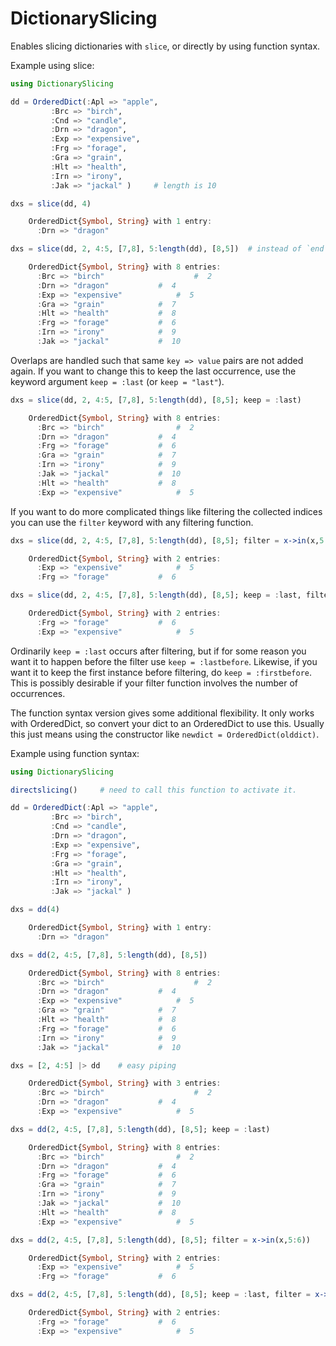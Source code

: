 # DictionarySlicing

Enables slicing dictionaries with `slice`, or directly by using function syntax.

Example using slice:
```julia
using DictionarySlicing

dd = OrderedDict(:Apl => "apple",
		 :Brc => "birch",
		 :Cnd => "candle",
		 :Drn => "dragon",
		 :Exp => "expensive",
		 :Frg => "forage",
		 :Gra => "grain",
		 :Hlt => "health",
		 :Irn => "irony",
		 :Jak => "jackal" )     # length is 10

dxs = slice(dd, 4)

	OrderedDict{Symbol, String} with 1 entry:
	  :Drn => "dragon"

dxs = slice(dd, 2, 4:5, [7,8], 5:length(dd), [8,5])  # instead of `end` we get the last index with `length`

	OrderedDict{Symbol, String} with 8 entries:
	  :Brc => "birch"           		 #  2
	  :Drn => "dragon"			 #  4
	  :Exp => "expensive"		 	 #  5
	  :Gra => "grain"  			 #  7
	  :Hlt => "health"			 #  8
	  :Frg => "forage"			 #  6
	  :Irn => "irony"			 #  9
	  :Jak => "jackal"			 #  10
```
Overlaps are handled such that same `key => value` pairs are not added again. If you want to change this to keep the last occurrence, use the keyword argument `keep = :last` (or `keep = "last"`).
```julia
dxs = slice(dd, 2, 4:5, [7,8], 5:length(dd), [8,5]; keep = :last)

	OrderedDict{Symbol, String} with 8 entries:
	  :Brc => "birch"		    	 #  2
	  :Drn => "dragon"			 #  4
	  :Frg => "forage"			 #  6
	  :Gra => "grain"			 #  7
	  :Irn => "irony"			 #  9
	  :Jak => "jackal"			 #  10
	  :Hlt => "health"			 #  8
	  :Exp => "expensive"			 #  5
```
If you want to do more complicated things like filtering the collected indices you can use the `filter` keyword with any filtering function.
```julia
dxs = slice(dd, 2, 4:5, [7,8], 5:length(dd), [8,5]; filter = x->in(x,5:6))

	OrderedDict{Symbol, String} with 2 entries:
	  :Exp => "expensive"			 #  5
	  :Frg => "forage"			 #  6

dxs = slice(dd, 2, 4:5, [7,8], 5:length(dd), [8,5]; keep = :last, filter = x->in(x,5:6))

	OrderedDict{Symbol, String} with 2 entries:
	  :Frg => "forage"			 #  6
	  :Exp => "expensive"		 	 #  5
```
Ordinarily `keep = :last` occurs after filtering, but if for some reason you want it to happen before the filter use `keep = :lastbefore`. Likewise, if you want it to keep the first instance before filtering, do `keep = :firstbefore`. This is possibly desirable if your filter function involves the number of occurrences.


The function syntax version gives some additional flexibility. It only works with OrderedDict, so convert your dict to an OrderedDict to use this.
Usually this just means using the constructor like `newdict = OrderedDict(olddict)`.

Example using function syntax:
```julia
using DictionarySlicing

directslicing()		# need to call this function to activate it.

dd = OrderedDict(:Apl => "apple",
		 :Brc => "birch",
		 :Cnd => "candle",
		 :Drn => "dragon",
		 :Exp => "expensive",
		 :Frg => "forage",
		 :Gra => "grain",
		 :Hlt => "health",
		 :Irn => "irony",
		 :Jak => "jackal" )

dxs = dd(4)

	OrderedDict{Symbol, String} with 1 entry:
	  :Drn => "dragon"

dxs = dd(2, 4:5, [7,8], 5:length(dd), [8,5])

	OrderedDict{Symbol, String} with 8 entries:
	  :Brc => "birch"           		 #  2
	  :Drn => "dragon"			 #  4
	  :Exp => "expensive"		 	 #  5
	  :Gra => "grain"  			 #  7
	  :Hlt => "health"			 #  8
	  :Frg => "forage"			 #  6
	  :Irn => "irony"			 #  9
	  :Jak => "jackal"			 #  10

dxs = [2, 4:5] |> dd	# easy piping

	OrderedDict{Symbol, String} with 3 entries:
	  :Brc => "birch"           		 #  2
	  :Drn => "dragon"			 #  4
	  :Exp => "expensive"		 	 #  5

dxs = dd(2, 4:5, [7,8], 5:length(dd), [8,5]; keep = :last)

	OrderedDict{Symbol, String} with 8 entries:
	  :Brc => "birch"		    	 #  2
	  :Drn => "dragon"			 #  4
	  :Frg => "forage"			 #  6
	  :Gra => "grain"			 #  7
	  :Irn => "irony"			 #  9
	  :Jak => "jackal"			 #  10
	  :Hlt => "health"			 #  8
	  :Exp => "expensive"			 #  5

dxs = dd(2, 4:5, [7,8], 5:length(dd), [8,5]; filter = x->in(x,5:6))

	OrderedDict{Symbol, String} with 2 entries:
	  :Exp => "expensive"			 #  5
	  :Frg => "forage"			 #  6

dxs = dd(2, 4:5, [7,8], 5:length(dd), [8,5]; keep = :last, filter = x->in(x,5:6))

	OrderedDict{Symbol, String} with 2 entries:
	  :Frg => "forage"			 #  6
	  :Exp => "expensive"		 	 #  5
```
